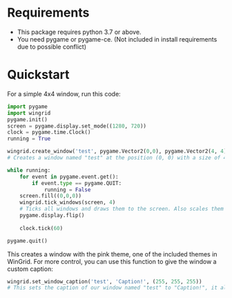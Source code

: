 # Requirements
- This package requires python 3.7 or above.
- You need pygame or pygame-ce. (Not included in install requirements due to possible conflict)
# Quickstart
For a simple 4x4 window, run this code:
``` python
import pygame
import wingrid
pygame.init()
screen = pygame.display.set_mode((1280, 720))
clock = pygame.time.Clock()
running = True

wingrid.create_window('test', pygame.Vector2(0,0), pygame.Vector2(4, 4), atlas_path=wingrid.THEME_TILES_PINK)
# Creates a window named "test" at the position (0, 0) with a size of 4x4.

while running:
    for event in pygame.event.get():
        if event.type == pygame.QUIT:
            running = False
    screen.fill((0,0,0))
    wingrid.tick_windows(screen, 4)
	# Ticks all windows and draws them to the screen. Also scales them to 4x scale.
    pygame.display.flip()
    
    clock.tick(60)

pygame.quit()
```
This creates a window with the pink theme, one of the included themes in WinGrid.
For more control, you can use this function to give the window a custom caption:
``` python
wingrid.set_window_caption('test', 'Caption!', (255, 255, 255))
# This sets the caption of our window named "test" to "Caption!", it also sets it's color to white. (255, 255, 255)
```